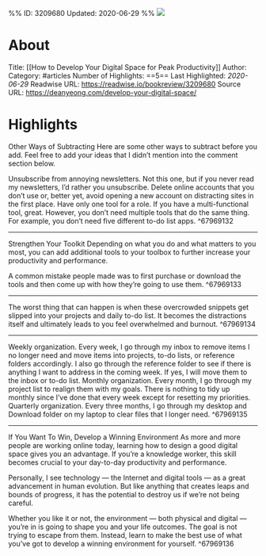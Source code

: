 %%
ID: 3209680
Updated: 2020-06-29
%%
![](https://readwise-assets.s3.amazonaws.com/static/images/article0.00998d930354.png)

# About
Title: [[How to Develop Your Digital Space for Peak Productivity]]
Author: 
Category: #articles
Number of Highlights: ==5==
Last Highlighted: *2020-06-29*
Readwise URL: https://readwise.io/bookreview/3209680
Source URL: https://deanyeong.com/develop-your-digital-space/


# Highlights 
Other Ways of Subtracting
Here are some other ways to subtract before you add. Feel free to add your ideas that I didn’t mention into the comment section below.

Unsubscribe from annoying newsletters. Not this one, but if you never read my newsletters, I’d rather you unsubscribe.
Delete online accounts that you don’t use or, better yet, avoid opening a new account on distracting sites in the first place.
Have only one tool for a role. If you have a multi-functional tool, great. However, you don’t need multiple tools that do the same thing. For example, you don’t need five different to-do list apps.  ^67969132

---

Strengthen Your Toolkit
Depending on what you do and what matters to you most, you can add additional tools to your toolbox to further increase your productivity and performance.

A common mistake people made was to first purchase or download the tools and then come up with how they’re going to use them.  ^67969133

---

The worst thing that can happen is when these overcrowded snippets get slipped into your projects and daily to-do list. It becomes the distractions itself and ultimately leads to you feel overwhelmed and burnout.  ^67969134

---

Weekly organization. Every week, I go through my inbox to remove items I no longer need and move items into projects, to-do lists, or reference folders accordingly. I also go through the reference folder to see if there is anything I want to address in the coming week. If yes, I will move them to the inbox or to-do list.
Monthly organization. Every month, I go through my project list to realign them with my goals. There is nothing to tidy up monthly since I’ve done that every week except for resetting my priorities.
Quarterly organization. Every three months, I go through my desktop and Download folder on my laptop to clear files that I longer need.  ^67969135

---

If You Want To Win, Develop a Winning Environment
As more and more people are working online today, learning how to design a good digital space gives you an advantage. If you’re a knowledge worker, this skill becomes crucial to your day-to-day productivity and performance.

Personally, I see technology — the Internet and digital tools — as a great advancement in human evolution. But like anything that creates leaps and bounds of progress, it has the potential to destroy us if we’re not being careful.

Whether you like it or not, the environment — both physical and digital — you’re in is going to shape you and your life outcomes. The goal is not trying to escape from them. Instead, learn to make the best use of what you’ve got to develop a winning environment for yourself.  ^67969136

